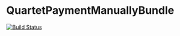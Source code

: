 QuartetPaymentManuallyBundle
============================
[![Build Status](https://travis-ci.org/quartetcom/QuartetPaymentManuallyBundle.svg?branch=master)](https://travis-ci.org/quartetcom/QuartetPaymentManuallyBundle)

